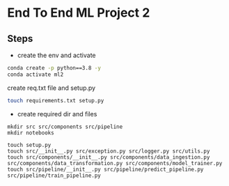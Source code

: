 # End To End ML Project 2

## Steps

* create the env and activate
```bash
conda create -p python==3.8 -y
conda activate ml2
```

create req.txt file and setup.py
```bash
touch requirements.txt setup.py
```

* create required dir and files
```
mkdir src src/components src/pipeline
mkdir notebooks

touch setup.py
touch src/__init__.py src/exception.py src/logger.py src/utils.py
touch src/components/__init__.py src/components/data_ingestion.py src/components/data_transformation.py src/components/model_trainer.py
touch src/pipeline/__init__.py src/pipeline/predict_pipeline.py src/pipeline/train_pipeline.py
```